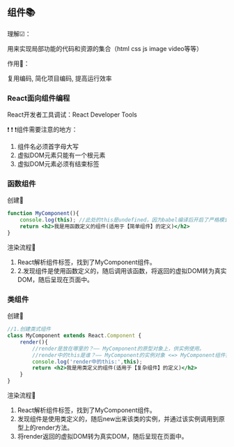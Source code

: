 ## 组件📚

理解☑：

用来实现局部功能的代码和资源的集合（html css js image video等等）

作用🥇：

复用编码, 简化项目编码, 提高运行效率

### React面向组件编程

React开发者工具调试：React Developer Tools

❗ ❗ ❗组件需要注意的地方：

1. 组件名必须首字母大写
2. 虚拟DOM元素只能有一个根元素
3. 虚拟DOM元素必须有结束标签

### 函数组件

创建🎨

```jsx
function MyComponent(){
    console.log(this); //此处的this是undefined，因为babel编译后开启了严格模式
    return <h2>我是用函数定义的组件(适用于【简单组件】的定义)</h2>
}
```

渲染流程🔁

1. React解析组件标签，找到了MyComponent组件。
2. 2.发现组件是使用函数定义的，随后调用该函数，将返回的虚拟DOM转为真实DOM，随后呈现在页面中。

### 类组件

创建🎨

```jsx
//1.创建类式组件
class MyComponent extends React.Component {
    render(){
        //render是放在哪里的？—— MyComponent的原型对象上，供实例使用。
        //render中的this是谁？—— MyComponent的实例对象 <=> MyComponent组件实例对象。
        console.log('render中的this:',this);
        return <h2>我是用类定义的组件(适用于【复杂组件】的定义)</h2>
    }
}
```

渲染流程🔁

1. React解析组件标签，找到了MyComponent组件。
2. 发现组件是使用类定义的，随后new出来该类的实例，并通过该实例调用到原型上的render方法。
3. 将render返回的虚拟DOM转为真实DOM，随后呈现在页面中。





